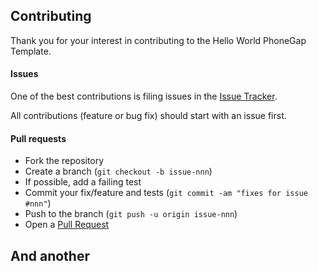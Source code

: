 ## Contributing

Thank you for your interest in contributing to the Hello World PhoneGap Template.

#### Issues

One of the best contributions is filing issues in the [Issue Tracker][issue-tracker]. 

All contributions (feature or bug fix) should start with an issue first.

#### Pull requests

- Fork the repository
- Create a branch (`git checkout -b issue-nnn`)
- If possible, add a failing test
- Commit your fix/feature and tests (`git commit -am "fixes for issue #nnn"`)
- Push to the branch (`git push -u origin issue-nnn`)
- Open a [Pull Request][pull-request]


[issue-tracker]: https://github.com/phonegap/phonegap-template-hello-world/issues
[pull-request]: https://github.com/phonegap/phonegap-template-hello-world/pulls
## And another